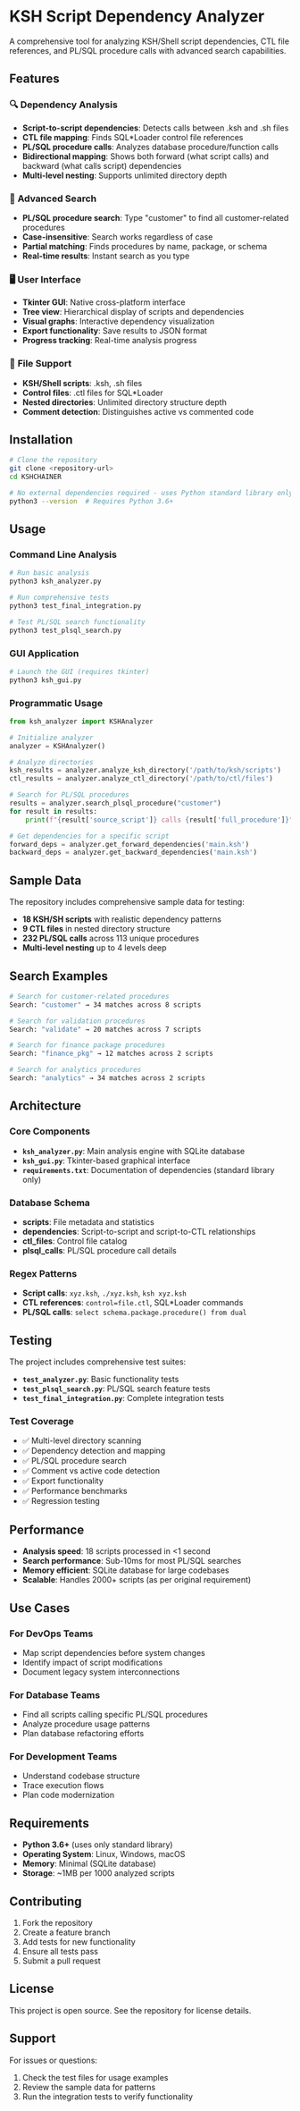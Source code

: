 # KSH Script Dependency Analyzer

A comprehensive tool for analyzing KSH/Shell script dependencies, CTL file references, and PL/SQL procedure calls with advanced search capabilities.

## Features

### 🔍 **Dependency Analysis**
- **Script-to-script dependencies**: Detects calls between .ksh and .sh files
- **CTL file mapping**: Finds SQL*Loader control file references
- **PL/SQL procedure calls**: Analyzes database procedure/function calls
- **Bidirectional mapping**: Shows both forward (what script calls) and backward (what calls script) dependencies
- **Multi-level nesting**: Supports unlimited directory depth

### 🔎 **Advanced Search**
- **PL/SQL procedure search**: Type "customer" to find all customer-related procedures
- **Case-insensitive**: Search works regardless of case
- **Partial matching**: Finds procedures by name, package, or schema
- **Real-time results**: Instant search as you type

### 🖥️ **User Interface**
- **Tkinter GUI**: Native cross-platform interface
- **Tree view**: Hierarchical display of scripts and dependencies
- **Visual graphs**: Interactive dependency visualization
- **Export functionality**: Save results to JSON format
- **Progress tracking**: Real-time analysis progress

### 📁 **File Support**
- **KSH/Shell scripts**: .ksh, .sh files
- **Control files**: .ctl files for SQL*Loader
- **Nested directories**: Unlimited directory structure depth
- **Comment detection**: Distinguishes active vs commented code

## Installation

```bash
# Clone the repository
git clone <repository-url>
cd KSHCHAINER

# No external dependencies required - uses Python standard library only
python3 --version  # Requires Python 3.6+
```

## Usage

### Command Line Analysis
```bash
# Run basic analysis
python3 ksh_analyzer.py

# Run comprehensive tests
python3 test_final_integration.py

# Test PL/SQL search functionality
python3 test_plsql_search.py
```

### GUI Application
```bash
# Launch the GUI (requires tkinter)
python3 ksh_gui.py
```

### Programmatic Usage
```python
from ksh_analyzer import KSHAnalyzer

# Initialize analyzer
analyzer = KSHAnalyzer()

# Analyze directories
ksh_results = analyzer.analyze_ksh_directory('/path/to/ksh/scripts')
ctl_results = analyzer.analyze_ctl_directory('/path/to/ctl/files')

# Search for PL/SQL procedures
results = analyzer.search_plsql_procedure("customer")
for result in results:
    print(f"{result['source_script']} calls {result['full_procedure']}")

# Get dependencies for a specific script
forward_deps = analyzer.get_forward_dependencies('main.ksh')
backward_deps = analyzer.get_backward_dependencies('main.ksh')
```

## Sample Data

The repository includes comprehensive sample data for testing:

- **18 KSH/SH scripts** with realistic dependency patterns
- **9 CTL files** in nested directory structure  
- **232 PL/SQL calls** across 113 unique procedures
- **Multi-level nesting** up to 4 levels deep

## Search Examples

```bash
# Search for customer-related procedures
Search: "customer" → 34 matches across 8 scripts

# Search for validation procedures  
Search: "validate" → 20 matches across 7 scripts

# Search for finance package procedures
Search: "finance_pkg" → 12 matches across 2 scripts

# Search for analytics procedures
Search: "analytics" → 34 matches across 2 scripts
```

## Architecture

### Core Components
- **`ksh_analyzer.py`**: Main analysis engine with SQLite database
- **`ksh_gui.py`**: Tkinter-based graphical interface
- **`requirements.txt`**: Documentation of dependencies (standard library only)

### Database Schema
- **scripts**: File metadata and statistics
- **dependencies**: Script-to-script and script-to-CTL relationships
- **ctl_files**: Control file catalog
- **plsql_calls**: PL/SQL procedure call details

### Regex Patterns
- **Script calls**: `xyz.ksh`, `./xyz.ksh`, `ksh xyz.ksh`
- **CTL references**: `control=file.ctl`, SQL*Loader commands
- **PL/SQL calls**: `select schema.package.procedure() from dual`

## Testing

The project includes comprehensive test suites:

- **`test_analyzer.py`**: Basic functionality tests
- **`test_plsql_search.py`**: PL/SQL search feature tests  
- **`test_final_integration.py`**: Complete integration tests

### Test Coverage
- ✅ Multi-level directory scanning
- ✅ Dependency detection and mapping
- ✅ PL/SQL procedure search
- ✅ Comment vs active code detection
- ✅ Export functionality
- ✅ Performance benchmarks
- ✅ Regression testing

## Performance

- **Analysis speed**: 18 scripts processed in <1 second
- **Search performance**: Sub-10ms for most PL/SQL searches
- **Memory efficient**: SQLite database for large codebases
- **Scalable**: Handles 2000+ scripts (as per original requirement)

## Use Cases

### For DevOps Teams
- Map script dependencies before system changes
- Identify impact of script modifications
- Document legacy system interconnections

### For Database Teams
- Find all scripts calling specific PL/SQL procedures
- Analyze procedure usage patterns
- Plan database refactoring efforts

### For Development Teams
- Understand codebase structure
- Trace execution flows
- Plan code modernization

## Requirements

- **Python 3.6+** (uses only standard library)
- **Operating System**: Linux, Windows, macOS
- **Memory**: Minimal (SQLite database)
- **Storage**: ~1MB per 1000 analyzed scripts

## Contributing

1. Fork the repository
2. Create a feature branch
3. Add tests for new functionality
4. Ensure all tests pass
5. Submit a pull request

## License

This project is open source. See the repository for license details.

## Support

For issues or questions:
1. Check the test files for usage examples
2. Review the sample data for patterns
3. Run the integration tests to verify functionality